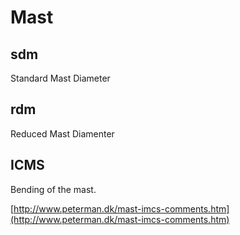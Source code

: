 # Mast

## sdm

Standard Mast Diameter

## rdm

Reduced Mast Diamenter

## ICMS

Bending of the mast.

[http://www.peterman.dk/mast-imcs-comments.htm](http://www.peterman.dk/mast-imcs-comments.htm)